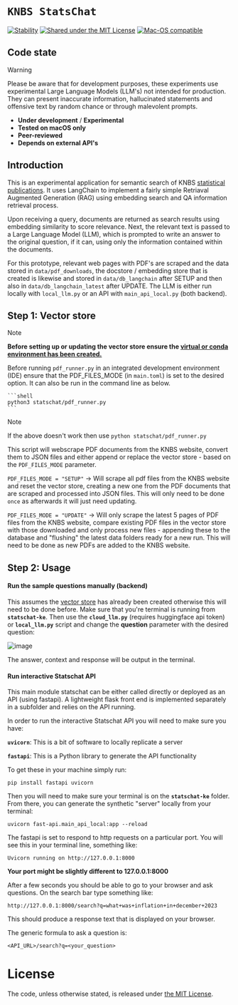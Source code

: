 # `KNBS StatsChat`

[![Stability](https://img.shields.io/badge/stability-experimental-orange.svg)](https://github.com/mkenney/software-guides/blob/master/STABILITY-BADGES.md#experimental)
[![Shared under the MIT License](https://img.shields.io/badge/license-MIT-green)](https://github.com/datasciencecampus/Statschat/blob/main/LICENSE)
[![Mac-OS compatible](https://shields.io/badge/MacOS--9cf?logo=Apple&style=social)]()

## Code state

> [!WARNING]
> Please be aware that for development purposes, these experiments use
> experimental Large Language Models (LLM's) not intended for production. They
> can present inaccurate information, hallucinated statements and offensive
> text by random chance or through malevolent prompts.

- **Under development** / **Experimental**
- **Tested on macOS only**
- **Peer-reviewed**
- **Depends on external API's**

## Introduction

This is an experimental application for semantic search of KNBS [statistical publications](https://www.knbs.or.ke/all-reports/).
It uses LangChain to implement a fairly simple Retriaval Augmented Generation (RAG) using embedding search
and QA information retrieval process.

Upon receiving a query, documents are returned as search results
using embedding similarity to score relevance.
Next, the relevant text is passed to a Large Language Model (LLM),
which is prompted to write an answer to the original question, if it can,
using only the information contained within the documents.

For this prototype, relevant web pages with PDF's are scraped and the data stored in `data/pdf_downloads`,
the docstore / embedding store that is created is likewise and stored in `data/db_langchain` after SETUP and then
also in `data/db_langchain_latest` after UPDATE. The LLM is either run locally with `local_llm.py` or an 
API with `main_api_local.py` (both backend).

## Step 1: Vector store
> [!NOTE]
> **Before setting up or updating the vector store ensure the [virtual or conda environment has been created.](https://github.com/KNBS-StatsChat/statschat-ke/blob/readme_docs_update/docs/api/setup_guide.md)**

Before running `pdf_runner.py` in an integrated development environment (IDE) ensure that the PDF_FILES_MODE (in `main.toml`) 
is set to the desired option. It can also be run in the command line as below.

    ```shell
    python3 statschat/pdf_runner.py
    ```

> [!NOTE]
> If the above doesn't work then use `python statschat/pdf_runner.py`

This script will webscrape PDF documents from the KNBS website, convert them to JSON files and either append or replace the vector store - based on the `PDF_FILES_MODE` parameter.

`PDF_FILES_MODE = "SETUP"` -> Will scrape all pdf files from the KNBS website and reset the vector store, creating a new one from the PDF documents that are scraped and processed into JSON files. This will only need to be done `once` as afterwards it will just need updating. 

`PDF_FILES_MODE = "UPDATE"` -> Will only scrape the latest 5 pages of PDF files from the KNBS website, compare existing PDF files in the vector store with those downloaded and only process new files - appending these to the database and "flushing" the latest data folders ready for a new run. This will need to be done as new PDFs are added to the KNBS website.

## Step 2: Usage

#### Run the sample questions manually (backend)

This assumes the [vector store](https://github.com/KNBS-StatsChat/statschat-ke/blob/readme_docs_update/docs/api/setup_guide.md) has already been created otherwise this will need to be done before.
Make sure that you're terminal is running from **`statschat-ke`**. Then use the **`cloud_llm.py`** 
(requires huggingface api token) or **`local_llm.py`** script and change the **question** parameter 
with the desired question:

![image](https://github.com/user-attachments/assets/36ec03e4-2d6a-4814-9220-8cc478196e52)

The answer, context and response will be output in the terminal.

#### Run interactive Statschat API
This main module statschat can be either called directly or deployed as an API (using fastapi).
A lightweight flask front end is implemented separately in a subfolder and relies on the API running.


In order to run the interactive Statschat API you will need to make sure you have:

**`uvicorn`**: This is a bit of software to locally replicate a server

**`fastapi`**: This is a Python library to generate the API functionality

To get these in your machine simply run: 

```
pip install fastapi uvicorn
```

Then you will need to make sure your terminal is on the **`statschat-ke`** folder.
From there, you can generate the synthetic "server" locally from your terminal:

```shell
uvicorn fast-api.main_api_local:app --reload
```

The fastapi is set to respond to http requests on a particular port.
You will see this in your terminal line, something like:

 ```shell
 Uvicorn running on http://127.0.0.1:8000
 ```

**Your port might be slightly different to 127.0.0.1:8000**

After a few seconds you should be able to go to your browser and ask questions.
On the search bar type something like:

```
http://127.0.0.1:8000/search?q=what+was+inflation+in+december+2023
```

This should produce a response text that is displayed on your browser.

The generic formula to ask a question is:

```
<API_URL>/search?q=<your_question>
```

# License

<!-- Unless stated otherwise, the codebase is released under [the MIT Licence][mit]. -->

The code, unless otherwise stated, is released under [the MIT License][mit].

[mit]: LICENSE
